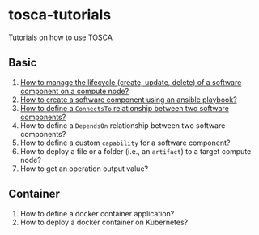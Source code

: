 # tosca-tutorials
Tutorials on how to use TOSCA

## Basic
1. [How to manage the lifecycle (create, update, delete) of a software component on a compute node?](tutorials/Basic_Lifecycle.md "Python example")
2. [How to create a software component using an ansible playbook?](tutorials/Basic_Ansible.md "Ansible example")
3. [How to define a `ConnectsTo` relationship between two software components?](tutorials/Basic_Relationship_ConnectsTo.md "Relationship depands on example")
4. How to define a `DependsOn` relationship between two software components?
5. How to define a custom `capability` for a software component?
6. How to deploy a file or a folder (i.e., an `artifact`) to a target compute node?
7. How to get an operation output value?

## Container
1. How to define a docker container application?
2. How to deploy a docker container on Kubernetes?